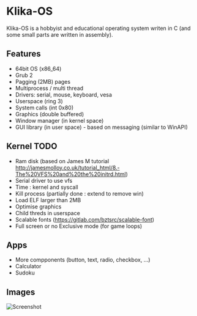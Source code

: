 # Klika-OS

Klika-OS is a hobbyist and educational operating system writen in C (and some small parts are written in assembly).

## Features

- 64bit OS (x86_64)
- Grub 2
- Pagging (2MB) pages
- Multiprocess / multi thread
- Drivers: serial, mouse, keyboard, vesa
- Userspace (ring 3)
- System calls (int 0x80)
- Graphics (double buffered)
- Window manager (in kernel space) 
- GUI library (in user space) - based on messaging (similar to WinAPI)

## Kernel TODO
- Ram disk (based on James M tutorial http://jamesmolloy.co.uk/tutorial_html/8.-The%20VFS%20and%20the%20initrd.html)
- Serial driver to use vfs
- Time : kernel and syscall
- Kill process (partially done : extend to remove win)
- Load ELF larger than 2MB
- Optimise graphics
- Child threds in userspace
- Scalable fonts (https://gitlab.com/bztsrc/scalable-font)
- Full screen or no Exclusive mode (for game loops)

## Apps
- More compponents (button, text, radio, checkbox, ...)
- Calculator
- Sudoku


## Images

![Screenshot](https://github.com/klikaba/klika-os/blob/master/assets/screen_1.png?raw=true)


